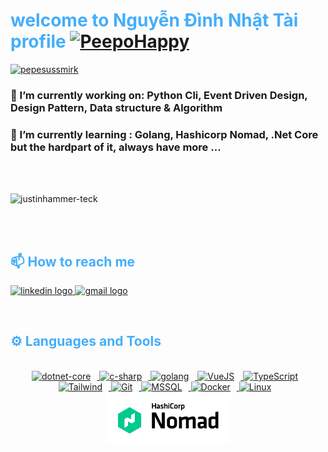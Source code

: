<h1 style="color: #44AEFB;">welcome to Nguyễn Đình Nhật Tài profile <a href="https://emoji.gg/emoji/9599-peepohappy"><img src="https://cdn3.emoji.gg/emojis/9599-peepohappy.png" width="40px" height="40px" alt="PeepoHappy"></a></h1>


[![pepesussmirk](https://cdn3.emoji.gg/emojis/7200-pepesussmirk.png)](https://emoji.gg/emoji/7200-pepesussmirk)

### 🔭 I’m currently working on: Python Cli, Event Driven Design, Design Pattern, Data structure & Algorithm

### 🌱 I’m currently learning : Golang, Hashicorp Nomad, .Net Core but the hardpart of it, always have more ...

<br>
<br>

<p align="left"> <img src="https://komarev.com/ghpvc/?username=JustinHammer-teck&label=Profile%20views&color=0e75b6&style=flat" alt="justinhammer-teck" /> </p>

<br>
<br>

<h2 style="color: #44AEFB">📫 How to reach me</h2>
<div align="left">
    <a href="https://www.linkedin.com/in/nguyendinhnhattai1999/" target="_blank" rel="noreferrer">
        <img src="https://raw.githubusercontent.com/maurodesouza/profile-readme-generator/master/src/assets/icons/social/linkedin/default.svg" width="52" height="40" alt="linkedin logo"  />
    </a>
    <a href="mailto:nguyendinhnhattai.it@gmail.com" target="_blank" rel="noreferrer">
        <img src="https://raw.githubusercontent.com/maurodesouza/profile-readme-generator/master/src/assets/icons/social/gmail/default.svg" width="52" height="40" alt="gmail logo"  />
    </a>
</div>

</p>    
<br>
<!-- Languages and Tools -->

<h2 style="color: #44AEFB">⚙️ Languages and Tools</h2>

<br>   
<!-- Icons Resources -->
<!-- https://devicon.dev/ -->
<!-- https://cdn.jsdelivr.net/npm/simple-icons@v3/icons/ -->
<div align="center">
  <a href="https://dotnet.microsoft.com/en-us/" target="_blank" rel="noreferrer">
      <img  alt="dotnet-core" height="50px" style="padding-right:10px; ;"src="https://cdn.jsdelivr.net/gh/devicons/devicon/icons/dotnetcore/dotnetcore-original.svg" />
  </a>
  <a href="https://dotnet.microsoft.com/en-us/languages/csharp" target="_blank" rel="noreferrer">
      <img  alt="c-sharp" height="50px" style="padding-right:10px; ;" src="https://cdn.jsdelivr.net/gh/devicons/devicon/icons/csharp/csharp-original.svg" />
  </a>
  <a href="https://go.dev/" target="_blank" rel="noreferrer">
      <img  alt="golang" height="50px" style="padding-right:10px; ;" src="https://cdn.jsdelivr.net/gh/devicons/devicon/icons/go/go-original.svg" />
  </a>
  <a href="https://www.vuejs.org/" target="_blank" rel="noreferrer">
      <img  alt="VueJS" height="50px" style="padding-right:10px; ;"  src="https://cdn.jsdelivr.net/gh/devicons/devicon/icons/vuejs/vuejs-original.svg" />
  </a>
  <a href="https://www.typescriptlang.org/" target="_blank" rel="noreferrer">
      <img  alt="TypeScript" height="50px" style="padding-right:10px; ;" src="https://cdn.jsdelivr.net/gh/devicons/devicon/icons/typescript/typescript-plain.svg"/>
  </a>
  <a href="[https://sass-lang.com/](https://tailwindcss.com/)" target="_blank" rel="noreferrer">
      <img  alt="Tailwind" height="50px" style="padding-right:10px;" src="https://cdn.jsdelivr.net/gh/devicons/devicon/icons/tailwindcss/tailwindcss-plain.svg" />
  </a>
<!--   <a href="https://azure.microsoft.com/en-us" target="_blank" rel="noreferrer">
      <img  alt="Azure" height="50px" style="padding-right:10px;" src="https://cdn.jsdelivr.net/gh/devicons/devicon/icons/azure/azure-original.svg" />
  </a> -->
  <a href="https://git-scm.com/" target="_blank" rel="noreferrer">
      <img  alt="Git" height="50px" style="padding-right:10px;" src="https://cdn.jsdelivr.net/gh/devicons/devicon/icons/git/git-original.svg"/>
  </a>
  <a href="https://www.microsoft.com/en-us/sql-server/" target="_blank" rel="noreferrer">
      <img  alt="MSSQL" height="50px" style="padding-right:10px;" src="https://cdn.jsdelivr.net/gh/devicons/devicon/icons/microsoftsqlserver/microsoftsqlserver-plain.svg" />
  </a>
  <a href="https://www.docker.com/" target="_blank" rel="noreferrer">
      <img  alt="Docker" height="50px" style="padding-right:10px;" src="https://cdn.jsdelivr.net/gh/devicons/devicon/icons/docker/docker-plain-wordmark.svg"/>
  </a>
  <a href="https://www.linux.org/" target="_blank" rel="noreferrer">
     <img  alt="Linux" height="50px" style="padding-right:10px;" src="https://cdn.jsdelivr.net/gh/devicons/devicon/icons/linux/linux-original.svg" />
  </a>
  <a href="https://nomadproject.io">
    <img alt="HashiCorp Nomad" src="assets/logo-hashicorp.svg" width="200" />
  </a>

</div>

<!-- <h2 style="color: #44AEFB">📊 Statistics</h2> -->
<!-- Begin Stats Cards -->
<!-- Resources:  -->
<!-- Github & Languages Stats: https://github.com/anuraghazra/github-readme-stats --> 
<!-- Streak Stats: https://github.com/denvercoder1/github-readme-streak-stats -->
<!-- Change the value after ?username= to your GitHub username. -->
<div class="stats" align="center">
<!-- ![Most Used Languages](https://github-readme-stats.vercel.app/api/top-langs/?username=KhaledBadranDev&show_icons=true&theme=algolia&border_radius=20) -->
    
<!-- compact programming languages layout -->
<!-- ![Most Used Languages](https://github-readme-stats.vercel.app/api/top-langs/?username=JustinHammer-teck&layout=compact&show_icons=true&theme=algolia&border_radius=20) -->
</div>
<!--  End Stats Cards -->
